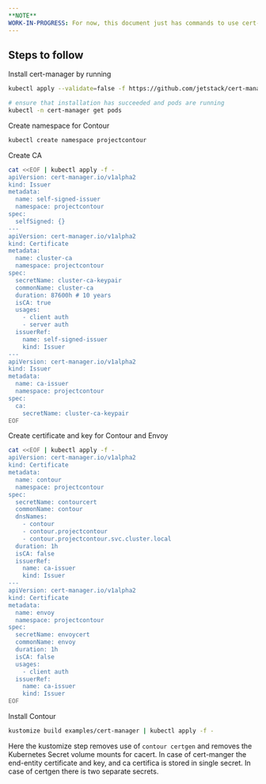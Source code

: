```yaml
---
**NOTE**
WORK-IN-PROGRESS: For now, this document just has commands to use cert-manager for issuing certificates for xDS gRPC TLS connection.  It is not ready for public consumption.
---
```




## Steps to follow

Install cert-manager by running

```bash
kubectl apply --validate=false -f https://github.com/jetstack/cert-manager/releases/download/v0.13.1/cert-manager.yaml

# ensure that installation has succeeded and pods are running
kubectl -n cert-manager get pods
```

Create namespace for Contour


```bash
kubectl create namespace projectcontour
```


Create CA

```bash
cat <<EOF | kubectl apply -f -
apiVersion: cert-manager.io/v1alpha2
kind: Issuer
metadata:
  name: self-signed-issuer
  namespace: projectcontour
spec:
  selfSigned: {}
---
apiVersion: cert-manager.io/v1alpha2
kind: Certificate
metadata:
  name: cluster-ca
  namespace: projectcontour
spec:
  secretName: cluster-ca-keypair
  commonName: cluster-ca
  duration: 87600h # 10 years
  isCA: true
  usages:
    - client auth
    - server auth
  issuerRef:
    name: self-signed-issuer
    kind: Issuer
---
apiVersion: cert-manager.io/v1alpha2
kind: Issuer
metadata:
  name: ca-issuer
  namespace: projectcontour
spec:
  ca:
    secretName: cluster-ca-keypair
EOF
```


Create certificate and key for Contour and Envoy

```bash
cat <<EOF | kubectl apply -f -
apiVersion: cert-manager.io/v1alpha2
kind: Certificate
metadata:
  name: contour
  namespace: projectcontour
spec:
  secretName: contourcert
  commonName: contour
  dnsNames:
    - contour
    - contour.projectcontour
    - contour.projectcontour.svc.cluster.local
  duration: 1h
  isCA: false
  issuerRef:
    name: ca-issuer
    kind: Issuer
---
apiVersion: cert-manager.io/v1alpha2
kind: Certificate
metadata:
  name: envoy
  namespace: projectcontour
spec:
  secretName: envoycert
  commonName: envoy
  duration: 1h
  isCA: false
  usages:
    - client auth
  issuerRef:
    name: ca-issuer
    kind: Issuer
EOF
```

Install Contour

```bash
kustomize build examples/cert-manager | kubectl apply -f -
```

Here the kustomize step removes use of `contour certgen` and removes the Kubernetes Secret volume mounts for cacert.
In case of cert-manger the end-entity certificate and key, and ca certifica is stored in single secret.
In case of certgen there is two separate secrets.

